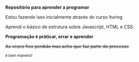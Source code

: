 **Repositório para aprender a programar**

Estou fazendo isso inicialmente através do curso Ituring

Aprendi o básico de estrutura sobre Javascript, HTML e CSS.

**Programação é práticar, errar e aprender**

~~As vezes fico perdido mas acho que faz parte do processo~~

<sub>é bem maneiro!</sub>